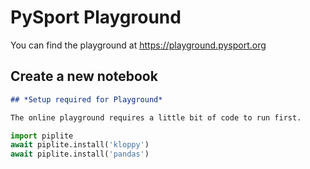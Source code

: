 # PySport Playground

You can find the playground at https://playground.pysport.org


## Create a new notebook

```markdown
## *Setup required for Playground*

The online playground requires a little bit of code to run first.
```
```python
import piplite
await piplite.install('kloppy')
await piplite.install('pandas')
```